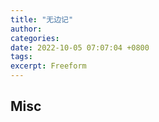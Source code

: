 ```yaml
---
title: "无边记"
author: 
categories: 
date: 2022-10-05 07:07:04 +0800
tags: 
excerpt: Freeform
---
```







## Misc





